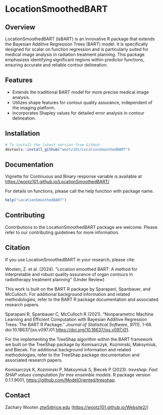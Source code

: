 # LocationSmoothedBART

## Overview

LocationSmoothedBART (lsBART) is an innovative R package that extends the Bayesian Additive Regression Trees (BART) model. It is specifically designed for scalar on function regression and is particularly suited for medical image analysis in radiation treatment planning. This package emphasizes identifying significant regions within predictor functions, ensuring accurate and reliable contour delineation.

## Features

- Extends the traditional BART model for more precise medical image analysis.
- Utilizes shape features for contour quality assurance, independent of the imaging platform.
- Incorporates Shapley values for detailed error analysis in contour delineation.

## Installation

``` r
# To install the latest version from GitHub:
devtools::install_github("wootz101/LocationSmoothedBART")
```

## Documentation

Vignette for Continuous and Binary response variable is available at https://wootz101.github.io/LocationSmoothedBART/

For details on functions, please call the help function with package name.

``` r
help("LocationSmoothedBART")
```

## Contributing

Contributions to the LocationSmoothedBART package are welcome. Please refer to our contributing guidelines for more information.

## Citation

If you use LocationSmoothedBART in your research, please cite:

Wooten, Z. et al. (2024). "Location smoothed BART: A method for interpretable and robust quality assurance of organ contours in radiotherapy treatment planning" (Under Review)

This work is built on the BART R package by Sparapani, Spanbauer, and McCulloch. For additional background information and related methodologies, refer to the BART R package documentation and associated research papers.

  Sparapani R, Spanbauer C, McCulloch R (2021). “Nonparametric Machine Learning and Efficient Computation with Bayesian
  Additive Regression Trees: The BART R Package.” _Journal of Statistical Software_, *97*(1), 1-66.
  doi:10.18637/jss.v097.i01 <https://doi.org/10.18637/jss.v097.i01>.

For the implementing the TreeShap algorithm within the BART framework we built on the TreeShap package by Komisarczyk, Kozminski, Maksymiuk, and Biecek. For additional background information and related methodologies, refer to the TreeShap package documentation and associated research papers.

  Komisarczyk K, Kozminski P, Maksymiuk S, Biecek P (2023). _treeshap: Fast SHAP values computation for tree ensemble
  models_. R package version 0.1.1.9001, <https://github.com/ModelOriented/treeshap>.


## Contact

Zachary Wooten
ztw5@rice.edu
(https://wootz101.github.io/Website2/)
